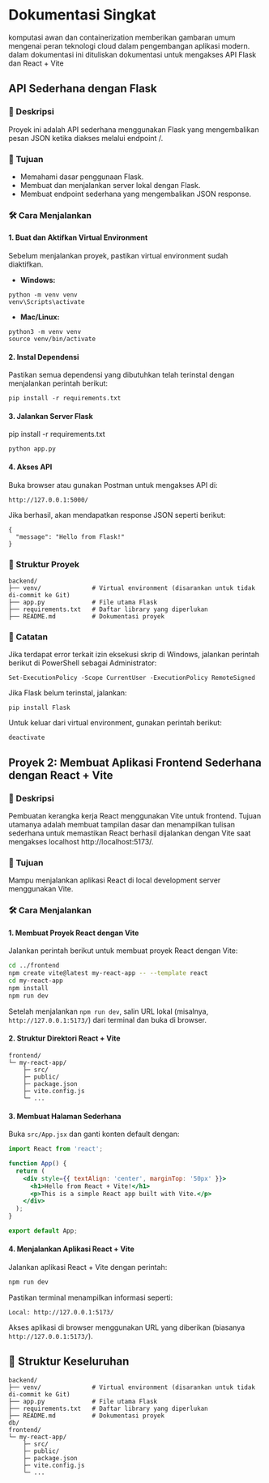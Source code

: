 # Dokumentasi Singkat

komputasi awan dan containerization memberikan gambaran umum mengenai peran teknologi cloud dalam pengembangan aplikasi modern. dalam dokumentasi ini dituliskan dokumentasi untuk mengakses API Flask dan React + Vite

## API Sederhana dengan Flask

### 📌 Deskripsi

Proyek ini adalah API sederhana menggunakan Flask yang mengembalikan pesan JSON ketika diakses melalui endpoint /.

### 🎯 Tujuan
- Memahami dasar penggunaan Flask.
- Membuat dan menjalankan server lokal dengan Flask.
- Membuat endpoint sederhana yang mengembalikan JSON response.

### 🛠️ Cara Menjalankan

#### 1. Buat dan Aktifkan Virtual Environment

Sebelum menjalankan proyek, pastikan virtual environment sudah diaktifkan.

- **Windows:**
```
python -m venv venv
venv\Scripts\activate
```

- **Mac/Linux:**
```
python3 -m venv venv
source venv/bin/activate
```

#### 2. Instal Dependensi

Pastikan semua dependensi yang dibutuhkan telah terinstal dengan menjalankan perintah berikut:

```
pip install -r requirements.txt
```

#### 3. Jalankan Server Flask

pip install -r requirements.txt

```
python app.py
```

#### 4. Akses API

Buka browser atau gunakan Postman untuk mengakses API di:

```
http://127.0.0.1:5000/
```

Jika berhasil, akan mendapatkan response JSON seperti berikut:

```
{
  "message": "Hello from Flask!"
}
```

### 📂 Struktur Proyek

```
backend/
├── venv/              # Virtual environment (disarankan untuk tidak di-commit ke Git)
├── app.py             # File utama Flask
├── requirements.txt   # Daftar library yang diperlukan
├── README.md          # Dokumentasi proyek
```

### 🔄 Catatan

Jika terdapat error terkait izin eksekusi skrip di Windows, jalankan perintah berikut di PowerShell sebagai Administrator:
```
Set-ExecutionPolicy -Scope CurrentUser -ExecutionPolicy RemoteSigned
```

Jika Flask belum terinstal, jalankan:
```
pip install Flask
```

Untuk keluar dari virtual environment, gunakan perintah berikut:
```
deactivate
```

## Proyek 2: Membuat Aplikasi Frontend Sederhana dengan React + Vite

### 📌 Deskripsi
Pembuatan kerangka kerja React menggunakan Vite untuk frontend. Tujuan utamanya adalah membuat tampilan dasar dan menampilkan tulisan sederhana untuk memastikan React berhasil dijalankan dengan Vite saat mengakses localhost http://localhost:5173/.

### 🎯 Tujuan
Mampu menjalankan aplikasi React di local development server menggunakan Vite.

### 🛠️ Cara Menjalankan

#### 1. Membuat Proyek React dengan Vite

Jalankan perintah berikut untuk membuat proyek React dengan Vite:

```sh
cd ../frontend
npm create vite@latest my-react-app -- --template react
cd my-react-app
npm install
npm run dev
```

Setelah menjalankan `npm run dev`, salin URL lokal (misalnya, `http://127.0.0.1:5173/`) dari terminal dan buka di browser.

#### 2. Struktur Direktori React + Vite
```
frontend/
└─ my-react-app/
    ├─ src/
    ├─ public/
    ├─ package.json
    ├─ vite.config.js
    └─ ...
```

#### 3. Membuat Halaman Sederhana
Buka `src/App.jsx` dan ganti konten default dengan:

```jsx
import React from 'react';

function App() {
  return (
    <div style={{ textAlign: 'center', marginTop: '50px' }}>
      <h1>Hello from React + Vite!</h1>
      <p>This is a simple React app built with Vite.</p>
    </div>
  );
}

export default App;
```

#### 4. Menjalankan Aplikasi React + Vite
Jalankan aplikasi React + Vite dengan perintah:

```sh
npm run dev
```

Pastikan terminal menampilkan informasi seperti:
```
Local: http://127.0.0.1:5173/
```

Akses aplikasi di browser menggunakan URL yang diberikan (biasanya `http://127.0.0.1:5173/`).

## 📂 Struktur Keseluruhan

```
backend/
├── venv/              # Virtual environment (disarankan untuk tidak di-commit ke Git)
├── app.py             # File utama Flask
├── requirements.txt   # Daftar library yang diperlukan
├── README.md          # Dokumentasi proyek
db/
frontend/
└─ my-react-app/
    ├─ src/
    ├─ public/
    ├─ package.json
    ├─ vite.config.js
    └─ ...
```